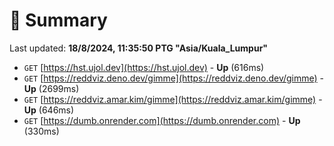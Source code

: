 # 📖 Summary
Last updated: **18/8/2024, 11:35:50 PTG "Asia/Kuala_Lumpur"**

- `GET` [https://hst.ujol.dev](https://hst.ujol.dev) - **Up** (616ms)
- `GET` [https://reddviz.deno.dev/gimme](https://reddviz.deno.dev/gimme) - **Up** (2699ms)
- `GET` [https://reddviz.amar.kim/gimme](https://reddviz.amar.kim/gimme) - **Up** (646ms)
- `GET` [https://dumb.onrender.com](https://dumb.onrender.com) - **Up** (330ms)
